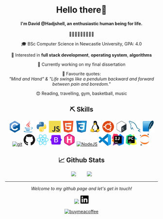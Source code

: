 <h1 align="center">Hello there👋</h1>

<h4 align="center">I'm David @Hadjshell, an enthusiastic human being for life.</h4>
<p align="center">💝🧡💛💚💙💜🤎🖤🤍</p>

<div align="center" >
<p>🎓  BSc Computer Science in Newcastle University, GPA: 4.0</p>
<p>👀  Interested in <strong>full stack development</strong>, <strong>operating system</strong>, <strong>algorithms</strong></p>
<p>🌱  Currently working on my final dissertation</p>
<p>📝  Favourite quotes:<br>
<i>"Mind and Hand" & "Life swings like a pendulum backward and forward between pain and boredom."</i>
</p>
<p>😍  Reading, travelling, gym, basketball, music</p>
</div>

<h2 align="center">⛏ Skills</h2>
<p align="center">
    <a href="https://docs.microsoft.com/en-us/cpp/?view=msvc-170" target="_blank" rel="noreferrer"><img src="https://raw.githubusercontent.com/devicons/devicon/master/icons/c/c-original.svg" width="40" height="40" alt="C" /></a>
    <a href="https://www.oracle.com/java/" target="_blank" rel="noreferrer"><img src="https://raw.githubusercontent.com/devicons/devicon/master/icons/java/java-original.svg" width="40" height="40" alt="Java" /></a>
    <a href="https://www.python.org/" target="_blank" rel="noreferrer"><img src="https://raw.githubusercontent.com/devicons/devicon/master/icons/python/python-original.svg" width="40" height="40" alt="Python" /></a>
    <a href="https://developer.mozilla.org/en-US/docs/Web/JavaScript" target="_blank" rel="noreferrer"><img src="https://raw.githubusercontent.com/devicons/devicon/master/icons/javascript/javascript-original.svg" width="40" height="40" alt="JavaScript" /></a>
    <a href="https://developer.mozilla.org/en-US/docs/Glossary/HTML5" target="_blank" rel="noreferrer"><img src="https://raw.githubusercontent.com/devicons/devicon/master/icons/html5/html5-original.svg" width="40" height="40" alt="HTML5" /></a>
    <a href="https://www.w3.org/TR/CSS/#css" target="_blank" rel="noreferrer"><img src="https://raw.githubusercontent.com/devicons/devicon/master/icons/css3/css3-original.svg" width="40" height="40" alt="CSS3" /></a>
    <a href="https://www.linux.org/" target="_blank" rel="noreferrer"><img src="https://raw.githubusercontent.com/devicons/devicon/master/icons/linux/linux-original.svg" alt="linux" width="40" height="40" /></a>
    <a href="https://ubuntu.com/" target="_blank" rel="noreferrer"><img src="https://raw.githubusercontent.com/devicons/devicon/master/icons/ubuntu/ubuntu-plain.svg" alt="ubuntu" width="40" height="40" /></a>
    <a href="https://www.gnu.org/software/bash/" target="_blank" rel="noreferrer"><img src="https://raw.githubusercontent.com/devicons/devicon/master/icons/bash/bash-original.svg" width="40" height="40" alt="bash" /></a>
    <a href="https://www.mysql.com/" target="_blank" rel="noreferrer"><img src="https://raw.githubusercontent.com/devicons/devicon/master/icons/mysql/mysql-original.svg" width="40" height="40" alt="MySQL" /></a>
    <a href="https://sqlite.org/index.html" target="_blank" rel="noreferrer"><img src="https://raw.githubusercontent.com/devicons/devicon/master/icons/sqlite/sqlite-original.svg" width="40" height="40" alt="SQLite" /></a>
    <a href="https://git-scm.com/" target="_blank" rel="noreferrer"><img src="https://www.vectorlogo.zone/logos/git-scm/git-scm-icon.svg" alt="git" width="40" height="40" /></a>
    <a href="https://github.com/" target="_blank" rel="noreferrer"><img src="https://raw.githubusercontent.com/devicons/devicon/master/icons/github/github-original.svg" alt="github" width="40" height="40" /></a>
    <a href="https://reactjs.org/" target="_blank" rel="noreferrer"><img src="https://raw.githubusercontent.com/devicons/devicon/master/icons/react/react-original.svg" width="40" height="40" alt="React" /></a>
    <a href="https://getbootstrap.com/" target="_blank" rel="noreferrer"><img src="https://raw.githubusercontent.com/devicons/devicon/master/icons/bootstrap/bootstrap-original.svg" width="40" height="40" alt="Bootstrap" /></a>
    <a href="https://gohugo.io/" target="_blank" rel="noreferrer"><img src="https://github.com/devicons/devicon/blob/master/icons/hugo/hugo-original.svg" width="40" height="40" alt="Hugo" /></a>
    <a href="https://nodejs.org/en/" target="_blank" rel="noreferrer"><img src="https://raw.githubusercontent.com/danielcranney/readme-generator/main/public/icons/skills/nodejs-colored.svg" width="40" height="40" alt="NodeJS" /></a>
    <a href="https://code.visualstudio.com/" target="_blank" rel="noreferrer"><img src="https://raw.githubusercontent.com/devicons/devicon/master/icons/vscode/vscode-original.svg" width="40" height="40" alt="vscode" /></a>
    <a href="https://www.jetbrains.com/idea/" target="_blank" rel="noreferrer"><img src="https://raw.githubusercontent.com/devicons/devicon/master/icons/intellij/intellij-original.svg" width="40" height="40" alt="IntelliJ" /></a>
    <a href="https://www.jetbrains.com/pycharm/" target="_blank" rel="noreferrer"><img src="https://raw.githubusercontent.com/devicons/devicon/master/icons/pycharm/pycharm-original.svg" width="40" height="40" alt="pycharm" /></a>
    <a href="https://jupyter.org/" target="_blank" rel="noreferrer"><img src="https://raw.githubusercontent.com/devicons/devicon/master/icons/jupyter/jupyter-original.svg" width="40" height="40" alt="jupyter_notebook" /></a>
</p>

<h2 align="center">📈 Github Stats</h2>
<div align="center">
    <span>&emsp;&emsp;</span>
    <img height="175px" src="https://github-readme-stats.vercel.app/api?username=hadjShell&count_private=true&show_icons=true" />
    <span>&emsp;&emsp;</span>
    <img height="175px" src="https://github-readme-stats.vercel.app/api/top-langs/?username=hadjShell&layout=compact&langs_count=8" />
    <span>&emsp;&emsp;</span>
</div>

***

<p align="center">
  <i>Welcome to my github page and let's get in touch!</i>
    <p align="center">
    <a href= "https://hadjshell.github.io/"><img src="https://img.icons8.com/material-outlined/27/000000/ball-point-pen.png"/></a>
    <a href= "https://www.linkedin.com/in/jiayuan-zhang-00390a201/"><img src="https://raw.githubusercontent.com/devicons/devicon/master/icons/linkedin/linkedin-plain.svg"/ width="28"></a>
    </p>
    <p align="center">
    <a href="https://buymeacoffee.com/davidzhang0" target="_blank" rel="noreferrer"><img src="https://www.buymeacoffee.com/assets/img/guidelines/download-assets-sm-1.svg" height="45" alt="buymeacoffee" /></a>
    </p>
</p>

<!---
hadjShell/hadjShell is a ✨ special ✨ repository because its `README.md` (this file) appears on your GitHub profile.
You can click the Preview link to take a look at your changes.
--->
